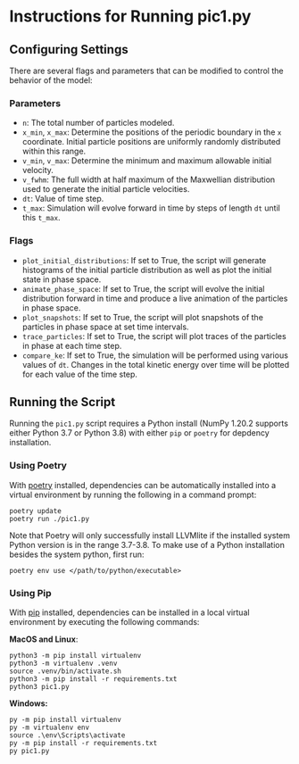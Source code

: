 # Instructions for Running pic1.py

## Configuring Settings

There are several flags and parameters that can be modified to control the behavior of the model:

### Parameters

- `n`: The total number of particles modeled.
- `x_min`, `x_max`: Determine the positions of the periodic boundary in the `x` coordinate. Initial particle positions are uniformly randomly distributed within this range.
- `v_min`, `v_max`: Determine the minimum and maximum allowable initial velocity.
- `v_fwhm`: The full width at half maximum of the Maxwellian distribution used to generate the initial particle velocities.
- `dt`: Value of time step.
- `t_max`: Simulation will evolve forward in time by steps of length `dt` until this `t_max`.

### Flags

- `plot_initial_distributions`: If set to True, the script will generate histograms of the initial particle distribution as well as plot the initial state in phase space.
- `animate_phase_space`: If set to True, the script will evolve the initial distribution forward in time and produce a live animation of the particles in phase space.
- `plot_snapshots`: If set to True, the script will plot snapshots of the particles in phase space at set time intervals.
- `trace_particles`: If set to True, the script will plot traces of the particles in phase at each time step.
- `compare_ke`: If set to True, the simulation will be performed using various values of `dt`. Changes in the total kinetic energy over time will be plotted for each value of the time step.

## Running the Script

Running the `pic1.py` script requires a Python install (NumPy 1.20.2 supports either Python 3.7 or Python 3.8) with either `pip` or `poetry` for depdency installation.

### Using Poetry

With [poetry](https://python-poetry.org/) installed, dependencies can be automatically installed into a virtual environment by running the following in a command prompt:

```
poetry update
poetry run ./pic1.py
```

Note that Poetry will only successfully install LLVMlite if the installed system Python version is in the range 3.7-3.8. To make use of a Python installation besides the system python, first run:

```
poetry env use </path/to/python/executable>
```

### Using Pip

With [pip](https://pypi.org/project/pip/) installed, dependencies can be installed in a local virtual environment by executing the following commands:

**MacOS and Linux**:


```
python3 -m pip install virtualenv
python3 -m virtualenv .venv
source .venv/bin/activate.sh
python3 -m pip install -r requirements.txt
python3 pic1.py
```

**Windows:**

```
py -m pip install virtualenv
py -m virtualenv env
source .\env\Scripts\activate
py -m pip install -r requirements.txt
py pic1.py
```